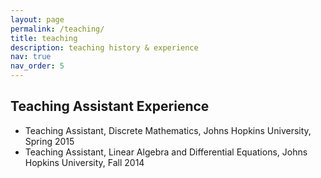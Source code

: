 ```yaml
---
layout: page
permalink: /teaching/
title: teaching
description: teaching history & experience
nav: true
nav_order: 5
---
```


## Teaching Assistant Experience
- Teaching Assistant, Discrete Mathematics, Johns Hopkins University, Spring 2015
- Teaching Assistant, Linear Algebra and Differential Equations, Johns Hopkins University, Fall 2014
